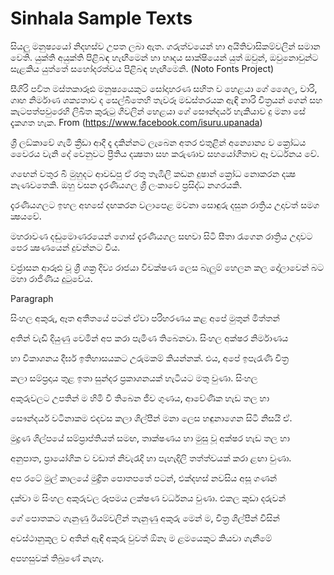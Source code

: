 Sinhala Sample Texts
=========================




සියලු මනුෂ්‍යයෝ නිදහස්ව උපත ලබා ඇත. ගරුත්වයෙන් හා අයිතිවාසිකම්වලින් සමාන වෙති. යුක්ති අයුක්ති පිළිබඳ හැඟීමෙන් හා හෘදය සාක්ෂියෙන් යුත් ඔවුන්, ඔවුනොවුන්ට සැළකිය යුත්තේ සහෝදරත්වය පිළිබඳ හැඟීමෙනි.
(Noto Fonts Project)


සීගිරි පර්‍වත මස්තකාරූඪ මනුෂ්‍යයෙකුට සෝදාහරණ සහිත ව හෙළයා ගේ ශෛල, වාරි, ගෘහ නිර්මාණ ශක්‍යතාව ද සෙල්බිතෙහි තැවරූ මඩස්තරයක ඇඳි නාරි චිත්‍රයන් ගෙන් සහ කැටපත්පවුරෙහි ලිඛිත කුරුටු ගීවලින් හෙළයා ගේ සෞන්දර්ය හැකියාව දු මනා සේ දැකගත හැක.
From (https://www.facebook.com/isuru.upanada)


ශ්‍රී ලඞ්කාවේ ගැමි ක්‍රීඩා ආදී දෑ දකින්නට ලැබෙන අතර එතුළින් අන්‍යොන්‍ය ව ක්‍රෝධය වෛරය වැනි  දේ වෙනුවට ප්‍රීතිය දක්‍ෂතා සහ කරුණාව සහයෝගීතාව ඈ වර්ධනය වේ.


ගඟෙන් වතුර බී මුහුදට ආවඩපු ඒ රතු තැඹිලි කඩන දුෂාන් ක්‍රෝධ නොකරන දක්‍ෂ නැණවතෙකි. ඔහු වසන දැරණියගල ශ්‍රී ලංකාවේ ප්‍රසිද්ධ නගරයකි.


දැරණියගලට ඉහල අහසේ දඟකරන වලාපෙළ මවනා සොඳුරු දසුන රාත්‍රිය උදාවත් සමග ක්‍ෂයවේ. 


මහරාවණ දඬුමොණරයෙන් ගොස් දැරණියගල සඟවා සිටි සීතා රැගෙන රාත්‍රිය උදාවට පෙර ක්‍ෂණයෙන් දුවන්නට විය.


වජ්‍රාසන ආරූඪ වූ ශ්‍රී ශක්‍ර දිව්‍ය රාජයා විචක්ෂණ ලෙස බැලුම් හෙලන කල දෝලාවෙන් බට මහා රාජිණිය දුටුවේය.



Paragraph

සිංහල අකුරු, ඈත අතීතයේ පටන් ඒවා පරිහරණය කළ අපේ මුතුන් මිත්තන් 

අතින් වැඩි දියුණු වෙමින් අප කරා පැමිණ තිබෙනවා. සිංහල අක්ෂර නිර්මාණය 

හා විකාශනය දීර්ඝ ඉතිහාසයකට උරුමකම් කියන්නක්. එය, අපේ ඉපැරැණි චිත්‍ර 

කලා සම්ප්‍රදාය තුළ ඉතා සුන්දර ප්‍රකාශනයක් හැටියට මතු වුණා. සිංහල 

අකුරුවලට උපතින් ම හිමි වී තිබෙන ජීව ගුණය, ආවේණික හැඩ තල හා 

සෞන්දර්ය වටිනාකම එදවස කලා ශිල්පීන් මනා ලෙස හඳුනාගෙන සිටි නිසයි ඒ.

මුද්‍රණ ශිල්පයේ සම්ප්‍රාප්තියත් සමඟ, තාක්ෂණය හා මුසු වූ අක්ෂර හැඩ තල හා 

අනුපාත, ප්‍රායෝගික ව වඩාත් නිවැරැදි හා පැහැදිලි තත්ත්වයක් කරා ළඟා වුණා. 

අප රටේ මුල් කාලයේ මුද්‍රිත පොතපතේ පටන්, එක්දහස් නවසිය අසූ ගණන් 

දක්වා ම සිංහල අකුරුවල රූපමය ලක්ෂණ වර්ධනය වුණා. එකල කුඩා දරුවන් 

ගේ පොතකට ගැනුණු ඊයම්වලින් තැනුණු අකුරු මෙන් ම, චිත්‍ර ශිල්පීන් විසින් 

අවස්ථානුකූල ව අතින් ඇඳි අකුරු වුවත් ඕනෑ ම ළමයෙකුට කියවා ගැනීමේ 

අපහසුවක් තිබුණේ නැහැ.


